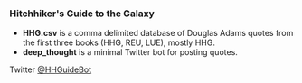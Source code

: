 ### Hitchhiker's Guide to the Galaxy

- **HHG.csv** is a comma delimited database of Douglas Adams quotes from the first three books (HHG, REU, LUE), mostly HHG. 
- **deep_thought** is a minimal Twitter bot for posting quotes.

Twitter [@HHGuideBot](https://twitter.com/HHGuideBot)
